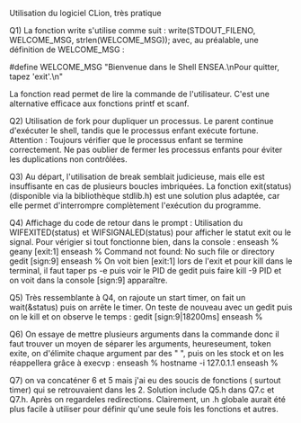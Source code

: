 Utilisation du logiciel CLion, très pratique

Q1)
La fonction write s'utilise comme suit :
write(STDOUT_FILENO, WELCOME_MSG, strlen(WELCOME_MSG));
avec, au préalable, une définition de WELCOME_MSG :

#define WELCOME_MSG "Bienvenue dans le Shell ENSEA.\nPour quitter, tapez 'exit'.\n"

La fonction read permet de lire la commande de l'utilisateur.
C'est une alternative efficace aux fonctions printf et scanf.

Q2)
Utilisation de fork pour dupliquer un processus. Le parent continue d'exécuter le shell, tandis que le processus enfant exécute fortune.
Attention :
     Toujours vérifier que le processus enfant se termine correctement.
     Ne pas oublier de fermer les processus enfants pour éviter les duplications non contrôlées.

Q3)
Au départ, l'utilisation de break semblait judicieuse, mais elle est insuffisante en cas de plusieurs boucles imbriquées.
La fonction exit(status) (disponible via la bibliothèque stdlib.h) est une solution plus adaptée, car elle permet d'interrompre complètement l'exécution du programme.

Q4) Affichage du code de retour dans le prompt : Utilisation du WIFEXITED(status) et WIFSIGNALED(status) pour afficher le statut exit ou le signal.
Pour vérigier si tout fonctionne bien, dans la console : 
enseash % geany
[exit:1]
enseash % Command not found: No such file or directory
gedit
[sign:9]
enseash % 
On voit bien [exit:1] lors de l'exit et pour kill dans le terminal, il faut taper ps -e puis voir le PID de gedit puis faire kill -9 PID et on voit dans la console [sign:9] apparaître.

Q5) Très ressemblante à Q4, on rajoute un start timer, on fait un wait(&status) puis on arrête le timer. On teste de nouveau avec un gedit puis on le kill et on observe le temps : gedit
[sign:9|18200ms]
enseash % 

Q6) On essaye de mettre plusieurs arguments dans la commande donc il faut trouver un moyen de séparer les arguments, heureseument, token exite, on d'élimite chaque argument par des " ", puis on les stock et on les réappellera grâce à execvp : enseash % hostname -i
127.0.1.1
enseash % 

Q7) on va concaténer 6 et 5 mais j'ai eu des soucis de fonctions ( surtout timer) qui se retrouvaient dans les 2. Solution include Q5.h dans Q7.c et Q7.h.
Après on regardeles  redirections. Clairement, un .h globale aurait été plus facile à utiliser pour définir qu'une seule fois les fonctions et autres.
